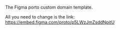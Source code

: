 The Figma porto custom domain template.

All you need to change is the link:
https://embed.figma.com/proto/p5LWzJmZsddNpitU

 
